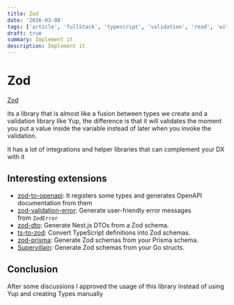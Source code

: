 ```yaml
---
title: Zod
date: '2016-03-08'
tags: ['article', 'fullStack', 'typescript', 'validation', 'read', 'withResume']
draft: true
summary: Implement it
description: Implement it
---
```


# Zod


[Zod](https://github.com/colinhacks/zod)


Its a library that is almost like a fusion between types we create and a validation library like Yup, the difference is that it will validates the moment you put a value inside the variable instead of later when you invoke the validation.

It has a lot of integrations and helper libraries that can complement your DX with it

## Interesting extensions

- [zod-to-openapi](https://github.com/asteasolutions/zod-to-openapi?): It registers some types and generates OpenAPI documentation from them
- [zod-validation-error](https://github.com/causaly/zod-validation-error): Generate user-friendly error messages from `ZodError`
- [zod-dto](https://github.com/kbkk/abitia/tree/master/packages/zod-dto): Generate Nest.js DTOs from a Zod schema.
- [ts-to-zod](https://github.com/fabien0102/ts-to-zod): Convert TypeScript definitions into Zod schemas.
- [zod-prisma](https://github.com/CarterGrimmeisen/zod-prisma): Generate Zod schemas from your Prisma schema.
- [Supervillain](https://github.com/Southclaws/supervillain): Generate Zod schemas from your Go structs.

## Conclusion

After some discussions I approved the usage of this library instead of using Yup and creating Types manually



